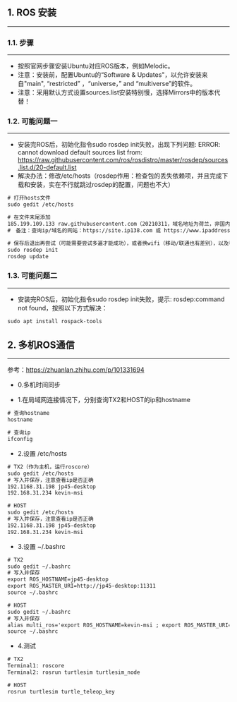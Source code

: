 ## 1. ROS 安装
----------

### 1.1. 步骤
----------
* 按照官网步骤安装Ubuntu对应ROS版本，例如Melodic。
* 注意：安装前，配置Ubuntu的“Software & Updates"，以允许安装来自"main", “restricted” ，“universe，” and “multiverse”的软件。
* 注意：采用默认方式设置sources.list安装特别慢，选择Mirrors中的版本代替！

### 1.2. 可能问题一
----------
* 安装完ROS后，初始化指令sudo rosdep init失败，出现下列问题: ERROR: cannot download default sources list from: https://raw.githubusercontent.com/ros/rosdistro/master/rosdep/sources.list.d/20-default.list
* 解决办法：修改/etc/hosts（rosdep作用：检查包的丢失依赖项，并且完成下载和安装，实在不行就跳过rosdep的配置，问题也不大）
```html
# 打开hosts文件
sudo gedit /etc/hosts

# 在文件末尾添加
185.199.109.133 raw.githubusercontent.com（20210311，域名地址为荷兰，非国内，效果也不好）
#　备注：查询ip/域名的网站：https://site.ip138.com 或 https://www.ipaddress.com/

# 保存后退出再尝试（可能需要尝试多遍才能成功），或者换wifi（移动/联通也有差别），以及科学上网（效果也不好）
sudo rosdep init
rosdep update
```

### 1.3. 可能问题二
----------
* 安装完ROS后，初始化指令sudo rosdep init失败，提示: rosdep:command not found，按照以下方式解决：
```html
sudo apt install rospack-tools
```


## 2. 多机ROS通信
----------

参考：https://zhuanlan.zhihu.com/p/101331694

* 0.多机时间同步



* 1.在局域网连接情况下，分别查询TX2和HOST的ip和hostname
```html
# 查询hostname
hostname

# 查询ip
ifconfig
```

* 2.设置 /etc/hosts
```html
# TX2（作为主机，运行roscore）
sudo gedit /etc/hosts
# 写入并保存，注意查看ip是否正确
192.1168.31.198 jp45-desktop
192.168.31.234 kevin-msi

# HOST
sudo gedit /etc/hosts
# 写入并保存，注意查看ip是否正确
192.1168.31.198 jp45-desktop
192.168.31.234 kevin-msi
```

* 3.设置 ~/.bashrc
```html
# TX2
sudo gedit ~/.bashrc
# 写入并保存
export ROS_HOSTNAME=jp45-desktop
export ROS_MASTER_URI=http://jp45-desktop:11311
source ~/.bashrc

# HOST
sudo gedit ~/.bashrc
# 写入并保存
alias multi_ros='export ROS_HOSTNAME=kevin-msi ; export ROS_MASTER_URI=http://jp45-desktop:11311'
source ~/.bashrc
```

* 4.测试
```html
# TX2
Terminal1: roscore
Terminal2: rosrun turtlesim turtlesim_node

# HOST
rosrun turtlesim turtle_teleop_key
```

